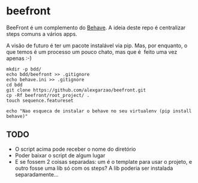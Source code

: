 # beefront

BeeFront é um complemento do [Behave](http://pythonhosted.org/behave/). A ideia deste repo é centralizar steps comuns a vários apps.

A visão de futuro é ter um pacote instalável via pip. Mas, por enquanto, o que temos é um processo um pouco chato, mas que é  feito uma vez apenas :-)

```
mkdir -p bdd/
echo bdd/beefront >> .gitignore
echo behave.ini >> .gitignore
cd bdd
git clone https://github.com/alexgarzao/beefront.git
cp -Rf beefront/root_project/ .
touch sequence.featureset

echo "Nao esqueca de instalar o behave no seu virtualenv (pip install behave)"
```

## TODO
* O script acima pode receber o nome do diretório
* Poder baixar o script de algum lugar
* E se fossem 2 coisas separadas: um é o template para usar o projeto, e outro fosse uma lib só com os steps? A lib poderia ser instalada separadamente...
